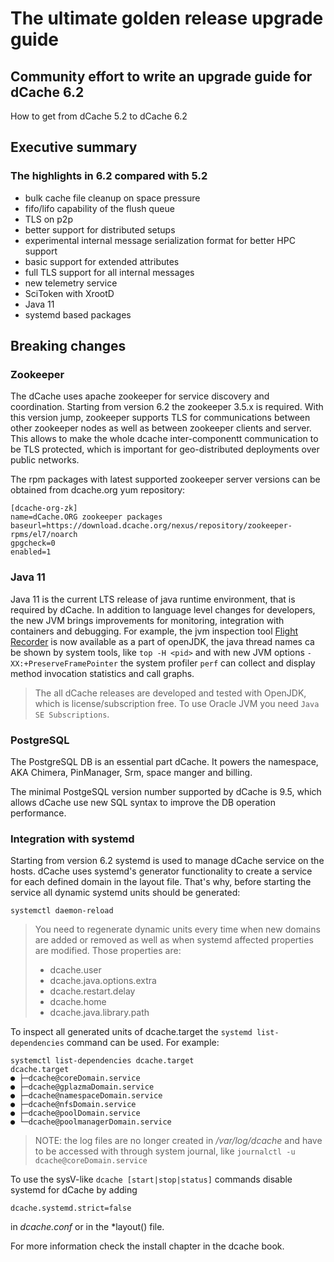 # The ultimate golden release upgrade guide

## Community effort to write an upgrade guide for dCache 6.2

How to get from dCache 5.2 to dCache 6.2

## Executive summary

### The highlights in 6.2 compared with 5.2

- bulk cache file cleanup on space pressure
- fifo/lifo capability of the flush queue
- TLS on p2p
- better support for distributed setups
- experimental internal message serialization format for better HPC support
- basic support for extended attributes
- full TLS support for all internal messages
- new telemetry service
- SciToken with XrootD
- Java 11
- systemd based packages

## Breaking changes

### Zookeeper

The dCache uses apache zookeeper for service discovery and coordination. Starting from version 6.2 the zookeeper 3.5.x is required. With this version jump, zookeeper supports TLS for communications between other zookeeper nodes as well as between zookeeper clients and server. This allows to make the whole dcache inter-componentt communication to be TLS protected, which is important for geo-distributed deployments over public networks.

The rpm packages with latest supported zookeeper server versions can be obtained from dcache.org yum repository:

```
[dcache-org-zk]
name=dCache.ORG zookeeper packages
baseurl=https://download.dcache.org/nexus/repository/zookeeper-rpms/el7/noarch
gpgcheck=0
enabled=1
```

### Java 11

Java 11 is the current LTS release of java runtime environment, that is required by dCache. In addition to language level changes for developers, the new JVM brings improvements for monitoring, integration with containers and debugging. For example, the jvm inspection tool [Flight Recorder](https://jdk.java.net/jmc/) is now available as a part of openJDK, the java thread names ca be shown by system tools, like `top -H <pid>` and with new JVM options `-XX:+PreserveFramePointer` the system profiler `perf` can collect and display method invocation statistics and call graphs.

>The all dCache releases are developed and tested with OpenJDK, which is license/subscription free. To use Oracle JVM you need `Java SE Subscriptions`.

### PostgreSQL

The PostgreSQL DB is an essential part dCache. It powers the namespace, AKA Chimera, PinManager, Srm, space manger and billing.

The minimal PostgeSQL version number supported by dCache is 9.5, which allows dCache use new SQL syntax to improve the DB operation performance.

### Integration with systemd

Starting from version 6.2 systemd is used to manage dCache service on the hosts. dCache uses systemd's generator functionality to create a service for each defined domain in the layout file. That's why, before starting the service all dynamic systemd units should be generated:

```
systemctl daemon-reload
```

> You need to regenerate dynamic units every time when new domains are added or removed as well as when systemd affected properties are modified. Those properties are:
> - dcache.user
> - dcache.java.options.extra
> - dcache.restart.delay
> - dcache.home
> - dcache.java.library.path

To inspect all generated units of dcache.target the `systemd list-dependencies` command can be used. For example:

```console-root
systemctl list-dependencies dcache.target
dcache.target
● ├─dcache@coreDomain.service
● ├─dcache@gplazmaDomain.service
● ├─dcache@namespaceDomain.service
● ├─dcache@nfsDomain.service
● ├─dcache@poolDomain.service
● └─dcache@poolmanagerDomain.service
```

> NOTE: the log files are no longer created in */var/log/dcache* and have to be accessed with through system journal, like `journalctl -u dcache@coreDomain.service`

To use the sysV-like `dcache [start|stop|status]` commands disable systemd for dCache by adding

```
dcache.systemd.strict=false
```
in *dcache.conf* or in the *layout() file.

For more information check the install chapter in the dcache book.
